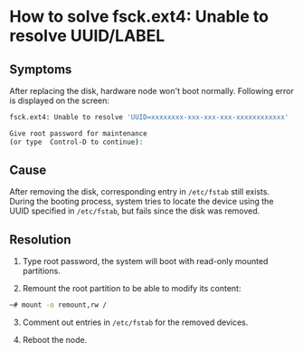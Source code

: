# How to solve fsck.ext4: Unable to resolve UUID/LABEL



## Symptoms

After replacing the disk, hardware node won't boot normally. Following error is displayed on the screen:
```bash
fsck.ext4: Unable to resolve 'UUID=xxxxxxxx-xxx-xxx-xxx-xxxxxxxxxxxx' [FAILED]

Give root password for maintenance
(or type  Control-D to continue):
```
## Cause

After removing the disk, corresponding entry in `/etc/fstab` still exists. During the booting process, system tries to locate the device using the UUID specified in `/etc/fstab`, but fails since the disk was removed.

## Resolution

1. Type root password, the system will boot with read-only mounted partitions.

2. Remount the root partition to be able to modify its content:
```bash
~# mount -o remount,rw /
```
3. Comment out entries in `/etc/fstab` for the removed devices.

4. Reboot the node.



